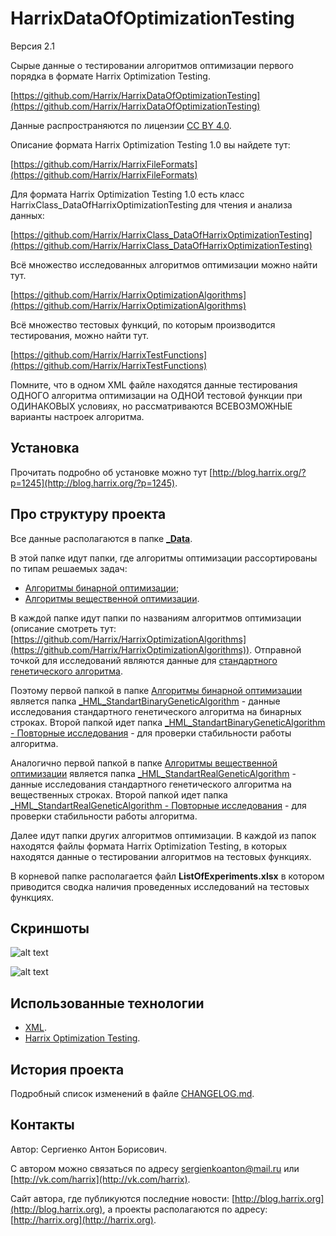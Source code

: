 HarrixDataOfOptimizationTesting
===============================

Версия 2.1

Сырые данные о тестировании алгоритмов оптимизации первого порядка в формате Harrix Optimization Testing.

[https://github.com/Harrix/HarrixDataOfOptimizationTesting](https://github.com/Harrix/HarrixDataOfOptimizationTesting)

Данные распространяются по лицензии [CC BY 4.0](https://github.com/Harrix/HarrixDataOfOptimizationTesting/blob/master/LICENSE.md).

Описание формата Harrix Optimization Testing 1.0 вы найдете тут:

[https://github.com/Harrix/HarrixFileFormats](https://github.com/Harrix/HarrixFileFormats)

Для формата Harrix Optimization Testing 1.0 есть класс HarrixClass_DataOfHarrixOptimizationTesting для чтения и анализа данных:

[https://github.com/Harrix/HarrixClass_DataOfHarrixOptimizationTesting](https://github.com/Harrix/HarrixClass_DataOfHarrixOptimizationTesting)

Всё множество исследованных алгоритмов оптимизации можно найти тут.

[https://github.com/Harrix/HarrixOptimizationAlgorithms](https://github.com/Harrix/HarrixOptimizationAlgorithms)

Всё множество тестовых функций, по которым производится тестирования, можно найти тут.

[https://github.com/Harrix/HarrixTestFunctions](https://github.com/Harrix/HarrixTestFunctions)

Помните, что в одном XML файле находятся данные тестирования ОДНОГО алгоритма оптимизации на ОДНОЙ тестовой функции при ОДИНАКОВЫХ условиях, но рассматриваются ВСЕВОЗМОЖНЫЕ варианты настроек алгоритма.

Установка
---------

Прочитать подробно об установке можно тут [http://blog.harrix.org/?p=1245](http://blog.harrix.org/?p=1245).

Про структуру проекта
---------------------

Все данные располагаются в папке [**\_Data**](https://github.com/Harrix/HarrixDataOfOptimizationTesting/blob/master/_Data).

В этой папке идут папки, где алгоритмы оптимизации рассортированы по типам решаемых задач:

 - [Алгоритмы бинарной оптимизации](https://github.com/Harrix/HarrixDataOfOptimizationTesting/blob/master/_Data/Алгоритмы%20бинарной%20оптимизации);
 - [Алгоритмы вещественной оптимизации](https://github.com/Harrix/HarrixDataOfOptimizationTesting/blob/master/_Data/Алгоритмы%20вещественной%20оптимизации).

В каждой папке идут папки по названиям алгоритмов оптимизации (описание смотреть тут: [https://github.com/Harrix/HarrixOptimizationAlgorithms](https://github.com/Harrix/HarrixOptimizationAlgorithms)). Отправной точкой для исследований являются данные для [стандартного генетического алгоритма](https://github.com/Harrix/Standard-Genetic-Algorithm).

Поэтому первой папкой в папке [Алгоритмы бинарной оптимизации](https://github.com/Harrix/HarrixDataOfOptimizationTesting/blob/master/_Data/Алгоритмы%20бинарной%20оптимизации) является папка [\_HML\_StandartBinaryGeneticAlgorithm](https://github.com/Harrix/HarrixDataOfOptimizationTesting/blob/master/_Data/Алгоритмы%20бинарной%20оптимизации/_HML_StandartBinaryGeneticAlgorithm) - данные исследования стандартного генетического алгоритма на бинарных строках. Второй папкой идет папка [\_HML\_StandartBinaryGeneticAlgorithm - Повторные исследования](https://github.com/Harrix/HarrixDataOfOptimizationTesting/blob/master/_Data/Алгоритмы%20бинарной%20оптимизации/_HML_StandartBinaryGeneticAlgorithm%20-%20Повторные%20исследования) - для проверки стабильности работы алгоритма.

Аналогично первой папкой в папке [Алгоритмы вещественной оптимизации](https://github.com/Harrix/HarrixDataOfOptimizationTesting/blob/master/_Data/Алгоритмы%20вещественной%20оптимизации) является папка [\_HML\_StandartRealGeneticAlgorithm](https://github.com/Harrix/HarrixDataOfOptimizationTesting/blob/master/_Data/Алгоритмы%20вещественной%20оптимизации/_HML_StandartRealGeneticAlgorithm) - данные исследования стандартного генетического алгоритма на вещественных строках. Второй папкой идет папка [\_HML\_StandartRealGeneticAlgorithm - Повторные исследования](https://github.com/Harrix/HarrixDataOfOptimizationTesting/blob/master/_Data/Алгоритмы%20вещественной%20оптимизации/_HML_StandartRealGeneticAlgorithm%20-%20Повторные%20исследования) - для проверки стабильности работы алгоритма.

Далее идут папки других алгоритмов оптимизации. В каждой из папок находятся файлы формата Harrix Optimization Testing, в которых находятся данные о тестировании алгоритмов на тестовых функциях.

В корневой папке располагается файл **ListOfExperiments.xlsx** в котором приводится сводка наличия проведенных исследований на тестовых функциях.

Скриншоты
-------------------------------

![alt text](https://raw.github.com/Harrix/HarrixDataOfOptimizationTesting/master/imagesforgithub/example1.png "Пример XML файла")

![alt text](https://raw.github.com/Harrix/HarrixDataOfOptimizationTesting/master/imagesforgithub/example2.png "Пример анализа файла XML")

Использованные технологии
-------------------------

- [XML](http://ru.wikipedia.org/wiki/XML).
- [Harrix Optimization Testing](https://github.com/Harrix/HarrixFileFormats).

История проекта
---------------

Подробный список изменений в файле [CHANGELOG.md](https://github.com/Harrix/HarrixDataOfOptimizationTesting/blob/master/CHANGELOG.md).

Контакты
--------

Автор: Сергиенко Антон Борисович.

С автором можно связаться по адресу [sergienkoanton@mail.ru](mailto:sergienkoanton@mail.ru) или  [http://vk.com/harrix](http://vk.com/harrix).

Сайт автора, где публикуются последние новости: [http://blog.harrix.org](http://blog.harrix.org), а проекты располагаются по адресу: [http://harrix.org](http://harrix.org).